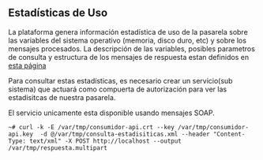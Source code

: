 ## Estadísticas de Uso

La plataforma genera información estadística de uso de la pasarela sobre las variables del sistema operativo (memoria, disco duro, etc) y sobre los mensajes procesados. La descripción de las variables, posibles parametros de consulta y estructura de los mensajes de respuesta estan definidos en [esta página](https://github.com/nordic-institute/X-Road/blob/6.22.0/doc/OperationalMonitoring/Protocols/pr-opmon_x-road_operational_monitoring_protocol_Y-1096-2.md)

Para consultar estas estadísticas, es necesario crear un servicio(sub sistema) que actuará como compuerta de autorización para ver las estadisitcas de nuestra pasarela.  

El servicio unicamente esta disponible usando mensajes SOAP.
```
~# curl -k -E /var/tmp/consumidor-api.crt --key /var/tmp/consumidor-api.key  -d @/var/tmp/consulta-estadisiticas.xml --header "Content-Type: text/xml" -X POST http://localhost --output /var/tmp/respuesta.multipart
```
